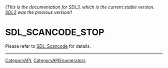 ###### (This is the documentation for SDL3, which is the current stable version. [SDL2](https://wiki.libsdl.org/SDL2/) was the previous version!)
# SDL_SCANCODE_STOP

Please refer to [SDL_Scancode](SDL_Scancode) for details.

----
[CategoryAPI](CategoryAPI), [CategoryAPIEnumerators](CategoryAPIEnumerators)

